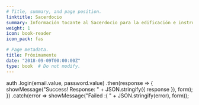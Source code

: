 ```yaml
---
# Title, summary, and page position.
linktitle: Sacerdocio
summary: Información tocante al Sacerdocio para la edificación e instrucción de todos los poseedores.
weight: 1
icon: book-reader
icon_pack: fas

# Page metadata.
title: Próximamente
date: "2018-09-09T00:00:00Z"
type: book  # Do not modify.
---
```



            
auth
  .login(email.value, password.value)
  .then(response => {
    showMessage("Success! Response: " + JSON.stringify({ response }), form);
  })
  .catch(error => showMessage("Failed :( " + JSON.stringify(error), form));
            
